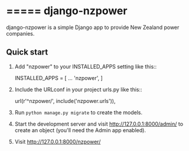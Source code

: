 =====
django-nzpower
=====

django-nzpower is a simple Django app to provide New Zealand power companies.

Quick start
-----------

1. Add "nzpower" to your INSTALLED_APPS setting like this::

    INSTALLED_APPS = [
        ...
        'nzpower',
    ]

2. Include the URLconf in your project urls.py like this::

    url(r'^nzpower/', include('nzpower.urls')),

3. Run `python manage.py migrate` to create the models.

4. Start the development server and visit http://127.0.0.1:8000/admin/
   to create an object (you'll need the Admin app enabled).

5. Visit http://127.0.0.1:8000/nzpower/
